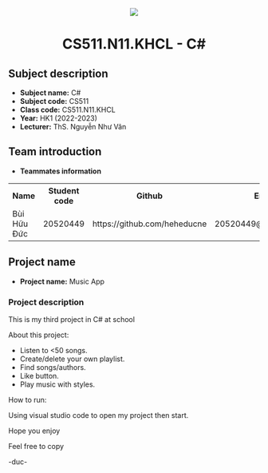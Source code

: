 <p align="center">
   <a href="https://www.uit.edu.vn/">
      <img src="https://i.imgur.com/WmMnSRt.png" border="none">
   </a>
</p>
<h1 align="center">
    CS511.N11.KHCL - C#
</h1>

<h2>
   Subject description   
</h2>

- **Subject name:** C#
- **Subject code:** CS511
- **Class code:** CS511.N11.KHCL
- **Year:** HK1 (2022-2023)
- **Lecturer:** ThS. Nguyễn Như Vân 

<h2>
   Team introduction
</h2>

- **Teammates information** 

<table align="center">
      <tr>
       <th>Name</th>
       <th>Student code</th>
       <th>Github</th>
       <th>Email</th>
      </tr>
      <tr>
       <td>Bùi Hữu Đức</td>
       <td>20520449</td>
       <td> https://github.com/heheducne</td>
       <td>20520449@gm.uit.edu.vn</td>  
      </tr>
</table>


<h2>
  Project name 
</h2>

- **Project name:** Music App

<h3>
  Project description
</h3>

This is my third project in C# at school 

About this project: 
- Listen to <50 songs.
- Create/delete your own playlist.
- Find songs/authors.
- Like button.
- Play music with styles.

How to run:

Using visual studio code to open my project then start.

Hope you enjoy

Feel free to copy

-duc-
